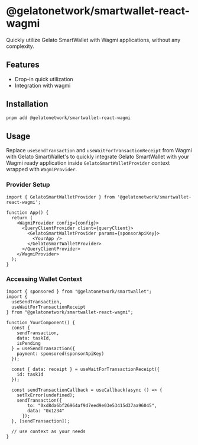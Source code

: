 # @gelatonetwork/smartwallet-react-wagmi

Quickly utilize Gelato SmartWallet with Wagmi applications, without any complexity.

## Features

- Drop-in quick utilization
- Integration with wagmi

## Installation
```bash
pnpm add @gelatonetwork/smartwallet-react-wagmi
```

## Usage

Replace `useSendTransaction` and `useWaitForTransactionReceipt` from Wagmi with Gelato SmartWallet's to quickly
integrate Gelato SmartWallet with your Wagmi ready application inside `GelatoSmartWalletProvider` context wrapped with
`WagmiProvider`.

### Provider Setup

```tsx
import { GelatoSmartWalletProvider } from '@gelatonetwork/smartwallet-react-wagmi';

function App() {
  return (
    <WagmiProvider config={config}>
      <QueryClientProvider client={queryClient}>
        <GelatoSmartWalletProvider params={sponsorApiKey}>
          <YourApp />
        </GelatoSmartWalletProvider>
      </QueryClientProvider>
    </WagmiProvider>
  );
}
```

### Accessing Wallet Context

```tsx
import { sponsored } from "@gelatonetwork/smartwallet";
import {
  useSendTransaction,
  useWaitForTransactionReceipt
} from "@gelatonetwork/smartwallet-react-wagmi";

function YourComponent() {
  const {
    sendTransaction,
    data: taskId,
    isPending
  } = useSendTransaction({
    payment: sponsored(sponsorApiKey)
  });

  const { data: receipt } = useWaitForTransactionReceipt({
    id: taskId
  });

  const sendTransactionCallback = useCallback(async () => {
    setTxError(undefined);
    sendTransaction({
        to: "0xd8da6bf26964af9d7eed9e03e53415d37aa96045",
        data: "0x1234"
      });
  }, [sendTransaction]);

  // use context as your needs
}
```

